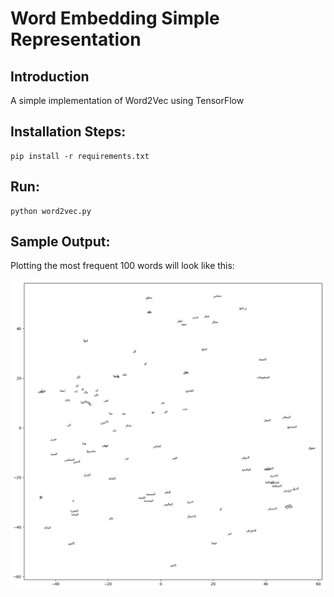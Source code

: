 # Word Embedding Simple Representation


## Introduction
A simple implementation of Word2Vec using TensorFlow


## Installation Steps:

    pip install -r requirements.txt


## Run:

    python word2vec.py

## Sample Output:

Plotting the most frequent 100 words will look like this:
<p align="center">
    <img alt="Word Vectors" src="https://github.com/wael34218/word_embeddings/blob/master/word_plot.png?raw=true" width="700">
</p>
